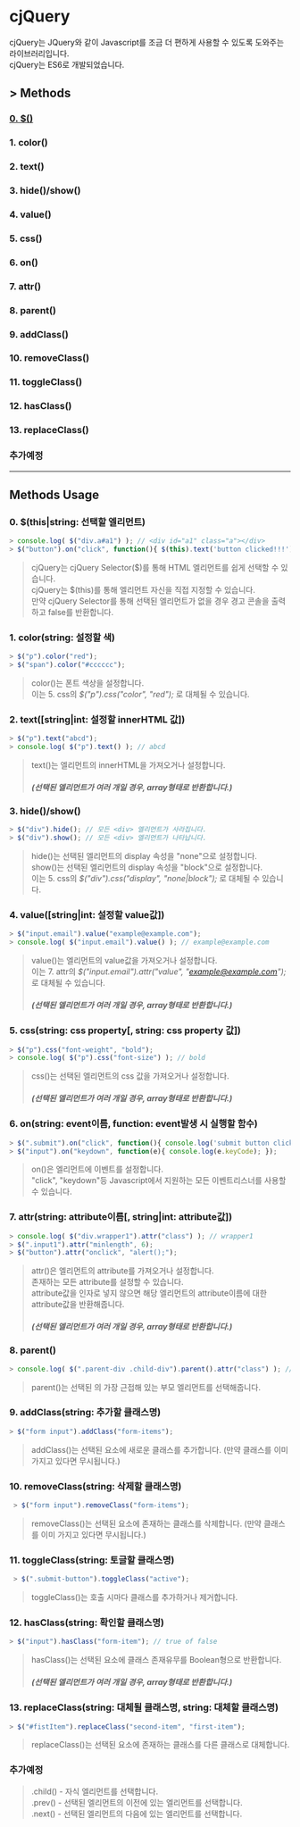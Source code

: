 # cjQuery
cjQuery는 JQuery와 같이 Javascript를 조금 더 편하게 사용할 수 있도록 도와주는 라이브러리입니다.<br>
cjQuery는 ES6로 개발되었습니다.

## > Methods
### [0. $()](https://github.com/inf0craw1/cjQuery#0-thisstring-%EC%84%A0%ED%83%9D%ED%95%A0-%EC%97%98%EB%A6%AC%EB%A8%BC%ED%8A%B8)
### 1. color()
### 2. text()
### 3. hide()/show()
### 4. value()
### 5. css()
### 6. on()
### 7. attr()
### 8. parent()
### 9. addClass()
### 10. removeClass()
### 11. toggleClass()
### 12. hasClass()
### 13. replaceClass()
### 추가예정

***

## Methods Usage

### 0. $(this|string: 선택할 엘리먼트)
```javascript
> console.log( $("div.a#a1") ); // <div id="a1" class="a"></div>
> $("button").on("click", function(){ $(this).text('button clicked!!!'); });
```
> cjQuery는 cjQuery Selector($)를 통해 HTML 엘리먼트를 쉽게 선택할 수 있습니다.<br>
> cjQuery는 $(this)를 통해 엘리먼트 자신을 직접 지정할 수 있습니다.<br>
> 만약 cjQuery Selector를 통해 선택된 엘리먼트가 없을 경우 경고 콘솔을 출력하고 false를 반환합니다.

### 1. color(string: 설정할 색)
```javascript
> $("p").color("red");
> $("span").color("#cccccc");
```
> color()는 폰트 색상을 설정합니다.<br>
> 이는 5. css의 _$("p").css("color", "red");_ 로 대체될 수 있습니다.<br>

### 2. text([string|int: 설정할 innerHTML 값])
```javascript
> $("p").text("abcd");
> console.log( $("p").text() ); // abcd
```
> text()는 엘리먼트의 innerHTML을 가져오거나 설정합니다.
> ##### (선택된 엘리먼트가 여러 개일 경우, array형태로 반환합니다.)


### 3. hide()/show()
```javascript
> $("div").hide(); // 모든 <div> 엘리먼트가 사라집니다.
> $("div").show(); // 모든 <div> 엘리먼트가 나타납니다.
```
> hide()는 선택된 엘리먼트의 display 속성을 "none"으로 설정합니다.<br>
> show()는 선택된 엘리먼트의 display 속성을 "block"으로 설정합니다.<br>
> 이는 5. css의 _$("div").css("display", "none|block");_ 로 대체될 수 있습니다.<br>

### 4. value([string|int: 설정할 value값])
```javascript
> $("input.email").value("example@example.com");
> console.log( $("input.email").value() ); // example@example.com
```
> value()는 엘리먼트의 value값을 가져오거나 설정합니다.<br>
> 이는 7. attr의 _$("input.email").attr("value", "example@example.com");_ 로 대체될 수 있습니다.
> ##### (선택된 엘리먼트가 여러 개일 경우, array형태로 반환합니다.)

### 5. css(string: css property[, string: css property 값])
```javascript
> $("p").css("font-weight", "bold");
> console.log( $("p").css("font-size") ); // bold
```
> css()는 선택된 엘리먼트의 css 값을 가져오거나 설정합니다.
> ##### (선택된 엘리먼트가 여러 개일 경우, array형태로 반환합니다.)

### 6. on(string: event이름, function: event발생 시 실행할 함수)
```javascript
> $(".submit").on("click", function(){ console.log('submit button clicked'); });
> $("input").on("keydown", function(e){ console.log(e.keyCode); });
```
> on()은 엘리먼트에 이벤트를 설정합니다.<br>
> "click", "keydown"등 Javascript에서 지원하는 모든 이벤트리스너를 사용할 수 있습니다.

### 7. attr(string: attribute이름[, string|int: attribute값])
``` javascript
> console.log( $("div.wrapper1").attr("class") ); // wrapper1
> $(".input1").attr("minlength", 6);
> $("button").attr("onclick", "alert();");
```
> attr()은 엘리먼트의 attribute를 가져오거나 설정합니다.<br>
> 존재하는 모든 attribute를 설정할 수 있습니다.<br>
> attribute값을 인자로 넣지 않으면 해당 엘리먼트의 attribute이름에 대한 attribute값을 반환해줍니다.
> ##### (선택된 엘리먼트가 여러 개일 경우, array형태로 반환합니다.)

### 8. parent()
```javascript
> console.log( $(".parent-div .child-div").parent().attr("class") ); // parent-div
```
> parent()는 선택된 의 가장 근접해 있는 부모 엘리먼트를 선택해줍니다.

### 9. addClass(string: 추가할 클래스명)
```javascript
> $("form input").addClass("form-items");
```
> addClass()는 선택된 요소에 새로운 클래스를 추가합니다. (만약 클래스를 이미 가지고 있다면 무시됩니다.)

### 10. removeClass(string: 삭제할 클래스명)
```javascript
 > $("form input").removeClass("form-items");
```
> removeClass()는 선택된 요소에 존재하는 클래스를 삭제합니다. (만약 클래스를 이미 가지고 있다면 무시됩니다.)

### 11. toggleClass(string: 토글할 클래스명)
```javascript
 > $(".submit-button").toggleClass("active");
```
> toggleClass()는 호출 시마다 클래스를 추가하거나 제거합니다.

### 12. hasClass(string: 확인할 클래스명)
```javascript
> $("input").hasClass("form-item"); // true of false
```
> hasClass()는 선택된 요소에 클래스 존재유무를 Boolean형으로 반환합니다.
> ##### (선택된 엘리먼트가 여러 개일 경우, array형태로 반환합니다.)

### 13. replaceClass(string: 대체될 클래스명, string: 대체할 클래스명)
```javascript
> $("#fistItem").replaceClass("second-item", "first-item");
```
> replaceClass()는 선택된 요소에 존재하는 클래스를 다른 클래스로 대체합니다.

### 추가예정
> .child() - 자식 엘리먼트를 선택합니다.<br>
> .prev() - 선택된 엘리먼트의 이전에 있는 엘리먼트를 선택합니다.<br>
> .next() - 선택된 엘리먼트의 다음에 있는 엘리먼트를 선택합니다.<br>
